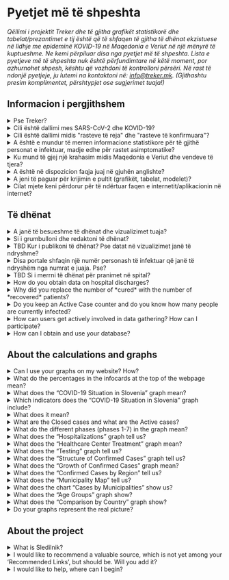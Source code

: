 <h1> Pyetjet më të shpeshta</h1>

_Qëllimi i projektit Treker dhe të gjitha grafikët statistikorë dhe tabelat/prezantimet e tij është që të shfaqen të gjitha të dhënat ekzistuese në lidhje me epideminë KOVID-19 në Maqedonia e Veriut në një mënyrë të kuptueshme. Ne kemi përpiluar disa nga pyetjet më të shpeshta. Lista e pyetjeve më të shpeshta nuk është përfundimtare në këtë moment, por azhurnohet shpesh, kështu që vazhdoni të kontrolloni përsëri. Në rast të ndonjë pyetjeje, ju lutemi na kontaktoni në: info@treker.mk. (Gjithashtu presim komplimentet, përshtypjet ose sugjerimet tuaja!)_


## Informacion i pergjithshem

<details>
  <summary id=why-sledilnik>Pse Treker?</summary>

Qëllimi ynë është të ndihmojmë të kuptohet përhapja e virusit dhe të ndihmojmë në rritjen e vetëdijës, reagimit dhe efektivitetit të masave të zbatuara për të frenuar virusin. Mund të mësoni më shumë rreth projektit në skedën [Për neve](/sq/about). 

</details>

<details>
  <summary id=virus-vs-disease>Cili është dallimi mes SARS-CoV-2 dhe KOVID-19? </summary>

**SARS-CoV-2** iështë akronim për ‘Sindromë e rëndë Akute e frymëmarrjes Koronavirus 2’ - që është emri i pranuar ndërkombëtarisht i virusit që shkakton sëmundjen e quajtur  **KOVID-19**. Emri i fundit është gjithashtu një akronim, i krijuar nga fjalët  COrona VIrus Disease (Sëmundja Korona Virus), dhe 2019, është viti kur e njëjta shpërtheu për herë të parë.


</details>

<details>
  <summary id=confirmed-cases>Cili është dallimi midis "rasteve të reja" dhe "rasteve të konfirmuara"?
</summary>

Terminologjia në përdorim në Treker shpjegohet nën  [Çfarë do të thotë](#chart-terminology). ASipas përcaktimit të OBSH-së, një rast i konfirmuar është një person me konfirmim laboratorik të infeksionit KOVID-19, pavarësisht nga shenjat dhe simptomat klinike. Termat e tjerë, siç është të infektuar të ri, mund të shfaqen në media, por nuk përdoren në grafikët tanë. Të gjitha termat e përdorur nga Treker shpjegohen në këto Pyetje më të shpeshta. 

</details>

<details>
  <summary id=all-infected>A është e mundur të merren informacione statistikore për të gjithë personat e infektuar, madje edhe për rastet asimptomatike?
</summary>

Fatkeqësisht, këto të dhëna tani nuk janë të disponueshme. Ekzistojnë disa arsye: Më parë, testet kanë mbuluar vetëm një pjesë të caktuar të popullsisë (pacientë me shenja dhe simptoma të infeksionit akut të frymëmarrjes, të cilët mund të kenë nevojë për trajtim spitalor, profesionistë të kujdesit shëndetësor, banorë të pensionuarëve me simptoma të frymëmarrjes dhe njerëz mbi 60 vjeç nëse mjeku i tyre kështu kërkon). Edhe pse tani udhëzimi i testimit për KOVID-19 është zgjëruar për të përfshirë cilindo që shfaq simptoma të sëmundjes, shumë mund të jenë bartës pa ose vetëm simptoma të buta. Për këtë arsye, statistikat tona mund të mbulojnë vetëm një pjesë të popullsisë që tregon qartë shenja të infeksionit. Kështu, popullata më e re dhe ato të patestuar përfaqësohen në mënyrë disproporcionale. Të dhënat për pacientët asimptomatikë të cilët nuk shfaqin simptoma dhe nuk janë regjistruar askund nuk mund të sigurohen.

</details>

<details>
  <summary id=other-countries>Ku mund të gjej një krahasim midis Maqedonia e Veriut dhe vendeve të tjera?</summary>

Ju mund të gjeni një  [grafik krahasimi ](/sq/stats#countries-chart) në pjesën e poshtme të pultit. Grafiku tregon një krahasim midis Maqedonia e Veriut dhe grupimeve të ndryshme të vendeve në lidhje me numrin e vdekjeve të shkaktuara nga KOVID-19 për një milion banorë. Grupimet e vendeve që krahasohen me Maqedonia e Veriut janë si në vijim:

-   Vendet fqinje (me përjashtim të Italisë)
-   Vendet kritike (BE)
-   Vendet kritike (globale)
-   Vendet Nordike
-   Vendet e ish-Jugosllavisë
-   Vendet e Azisë Lindore dhe Oqeanisë


Grafiku është rregulluar në mënyrë kronologjike, nga 1 janari, nga vdekja e parë, dhe nga vdekja e parë në një milion, përkatësisht. Mund të ndryshoni pamjen e shfaqjeve të ndryshme kronologjike të krahasimeve të grupimeve të ndryshme të vendeve duke klikuar në skedat e duhura.

</details>

<details>
  <summary id=english-translation>A është në dispozicion faqja juaj në gjuhën anglishte?</summary>

Aktualisht janë në dispozicion vetëm pjesa [Për neve ](/en/about) adhe këto pyetje më të shpeshta, ndërsa pjesa tjetër e faqes së internetit duhet të përkthehet plotësisht. Sidoqoftë, pjesa e tekstit dhe kodi burimor janë në dispozicion si burim i hapur nëse jeni të interesuar të na ndihmoni të përkthenim. Të gjitha  [të dhënat në bazën e të dhënave ](https://github.com/treker-mk) tashmë janë shënuar me etiketa në anglisht, kështu që përdorimi i tij ndërkombëtar (eksporti) është gjithashtu i mundur.

</details>

<details>
  <summary id=are-you-paid>A jeni të paguar për krijimin e pultit (grafikët, tabelat, modelet)?</summary>

Aspak. Treker është një nismë jofitimprurëse e krijuar për të mbështetur përpilimin dhe redaktimin e vazhdueshëm të të dhënave kryesore për përhapjen e koronavirusit në Slloveni. Baza e të dhënave tona është publike dhe lirisht e disponueshme, falas, dhe jo-komerciale, dhe do të mbetet e tillë. Ju lutemi kontrolloni se [Si mund ta marr dhe ta përdor bazën tuaj e të dhënave?](#data-usage)

</details>

<details>
  <summary id=tech-used>Cilat mjete keni përdorur për të ndërtuar faqen e internetit/aplikacionin në internet?</summary>

Sajti është në JavaScript duke përdorur Vue.js, vizualizimet dhe grafikët bëhen në F# duke përdorur bibliotekat Highcharts, dhe projekti është i hapur dhe i disponueshëm në [GitHub – Treker](https://github.com/treker).

</details>

## Të dhënat

<details>
  <summary id=data-reliability>A janë të besueshme të dhënat dhe vizualizimet tuaja?</summary>

Të dhënat grumbullohen nga burime publike të verifikuara, të cilat janë shënuar në skedën  [Burimet](/sq/sources). 

Treker merr të dhëna zyrtare për COVID-19 drejtëpërdrejtë nga Ministria e Shëndetësisë, IKSHP (Instituti Kombëtar i Shëndetit Publik) dhe institucionet e tjera shëndetësore. Ekipi i Treker nuk garanton saktësinë e të dhënave origjinale dhe boton vetëm të dhëna të marra nga burime zyrtare ose media, por ne bëjmë kontroll të kryqëzuar nëse të gjitha të dhënat janë të sakta dhe në përputhje me burimin e dhënë.

</details>

<details>
  <summary id=data-collection>Si i grumbulloni dhe redaktoni të dhënat?</summary>

[Baza e të dhënave TBD](https://docs.google.com/spreadsheets/) është ndërtuar nga të dhënat e burimit IJZ (sipas kategorisë). Të dhënat sipas rajonit dhe moshës përpunohen me vonesë dhe më në fund azhurnohen pasi të njihen rezultatet e hulumtimit demografik në vazhdim. Komunat gjurmohen në tabelën [TBD (Komunat).](https://docs.google.com/spreadsheets/).

Redaktimi i të dhënave për kujdesin spitalor  – [Tabela Pacienti (Pacientët) TBD](https://docs.google.com/spreadsheets/):


- Ne e monitorojmë numrin e spitaleve: të gjitha repartet, në NjQV dhe ventilatorët.

- Ne gjithashtu regjistrojmë tranzicione (pranim/lëshim) midis fazave individuale të sëmundjes (kur kjo është e zbulueshme) nga të dhënat e marra.

- Kur informacioni i tranziimit (pranimit/largimit) është i paplotë, vlerat përcaktohen me përfundim (duke përdorur një formulë).

- Të gjitha burimet dhe konkluzionet regjistrohen si koment në qelizat individuale (të kontrollueshme).

- Të dhënat krahasohen me të dhënat përmbledhëse për pacientët që qëndrojnë në NjQV të publikuara nga Qeveria e Maqedonia e Veriut
  
  </details>

<details>
  <summary id=data-publish-time>TBD Kur i publikoni të dhënat? Pse datat në vizualizimet janë të ndryshme?
</summary>

Shumica e të dhënave për ditën e mëparshme grumbullohen në ora 11:59 (teste, raste të konfirmuara...), dhe të dhënat e spitaleve merren kryesisht në 9 të mëngjesit çdo ditë për të gjitha spitalet. **Our data is usually updated between TBD**
Kur publikojmë të dhëna ditore të azhurnuara, ato janë të disponueshme në të gjitha kanalet tona të shpërndarjes (CSV, REST, faqen e internetit), dhe gjithashtu i raportojmë ato në rrjetet sociale  ([Facebook TBD](https://www.facebook.com/) dhe  [Twitter TBD](https://twitter.com/)).

</details>

<details>
  <summary id=data-differences>Disa portale shfaqin një numër personash të infektuar që janë të ndryshëm nga numrat e juaja. Pse?
  </summary>

Treker përdor vetëm të dhëna të vlefshme dhe zyrtare të raportuara çdo ditë nga Instituti Kombëtar i Shëndetit Publik (IKSHP) dhe të gjitha spitaleve sllovene që trajtojnë KOVID-19. Të dhënat tona kështu vijnë drejtpërdrejtë nga burime të verifikuara, dhe ne gjithashtu kemi informacione të krahasuara që nga fillimi (TBD 4 Mars 2020). Dallimet zakonisht ndodhin sepse media dhe portale të ndryshme marrin të dhënat në periudha të ndryshme të ditës ose përdorin një metodologji të dyshimtë. Shih gjithashtu [A janë të besueshme të dhënat dhe vizualizimet e juaja?](#data-reliability) 

</details>

<details>
  <summary id=data-hospital-in>TBD Si i merrni të dhënat për pranimet në spital?</summary>

Spitalet jo gjithmonë raportojnë pranime ose shkarkime individuale nga të cilat mund të marrim të dhëna të sakta. Numri i pranimeve zakonisht llogaritet nga të dhënat për spitalin aktual dhe aktualisht nga diferenca e krahasuar me ditën e më parme, për të cilën shtojmë numrin e të pushuarve dhe të vdekurve në një ditë të caktuar. Ne mbajmë shënime për pranimet dhe shkarkimet në njësitë e kujdesit intensiv dhe për lidhje dhe shkëputje në/nga ventilatorët në një mënyrë të ngjashme.

</details>

<details>
  <summary id=data-hospital-out>How do you obtain data on hospital discharges?</summary>

The information on the discharged from hospitals is calculated from data daily obtained directly from hospitals, i.e. from a verified source. We mostly get the daily number of discharges for all hospitals, from which we can deduce the number of newly admitted. See also [How do you obtain data on hospital admissions?](#data-hospital-in)

</details>

<details>
  <summary id=data-recovered>Why did you replace the number of *cured* with the number of *recovered* patients?</summary>

Sledilnik used to rely on official sources (Government of the Republic of Slovenia, media) for the number of cured people. Unfortunately, reports on when a person is totally cured from Covid-19 are scarce – for now, we only have few confirmed reports of "cured patients", and there is, as of yet, still no official definition of when a particular person is cured. A [COVID-19 national survey](https://covid19.biolab.si/) is currently underway at the *Institute of Microbiology and Immunology*, which will also, through voluntary sample testing, show how many people have already fallen ill and recovered from COVID-19. As it is not yet known what the potential consequences of COVID-19 could be (various studies are addressing this question and the results will not be known for a long time), and because health institutions are also talking about recovered rather than cured patients, we are thus changing both the terminology and the method of calculating the number of recoveries. See also [Do you keep an Active Case counter and do you know how many people are currently infected?](#data-active-cases)) 

On April 14, the Department of Health released [Priporočila za zaključek izolacije in vrnitev na delovno mesto (Recommendations for Discontinuing Isolation and Returning to Work)](https://www.zbornica-zveza.si/wp-content/uploads/2020/04/PRIPORO%C4%8CILO-Zaklju%C4%8Dek-izolacije-in-vrnitev-na-delovna-mesta-po-preboleli-bolezni-COVID-19.pdf) from which we can deduce when a person has recovered from the disease and can return to work. For people with symptoms, this is 14 days after the symptoms have subsided, and for healthcare professionals, a control swab is required after 14 days, which must be negative 2x in a row. The Government of the Republic of Slovenia regularly reports on discharges from the hospital, but we do not know if they have already recovered from the disease. The published recommendations indicate that these patients require two consecutive negative control swabs after discharge to home care in order to be considered able to return to work. [In its report](https://www.ecdc.europa.eu/sites/default/files/documents/covid-19-rapid-risk-assessment-coronavirus-disease-2019-ninth-update-23-april-2020.pdf) the ECDC stated that *The 14-day incidence of reported COVID-19 cases in the EU/EEA and UK, providing an estimate of the prevalence of active cases in the population...* – so we chose the 14-day period as the time when the average confirmed case can still be counted as an *active case*. 

We noticed that the [Worldometer](https://www.worldometers.info/coronavirus/#countries) was reporting recovery numbers, but unfortunately we were unable to obtain data on where this information was coming from. Also, some other sources simply combine survivors with the number of discharged patients from hospitals. Since we believe that these two categories are interchangeable, we have decided to present them separately; these are the *Discharged from Hospital* and *Recovered* indicators.
 
*Note: The calculation of recoveries was changed on 9 May 2020. We now consider a patient has recovered in 14 days after their infection was confirmed (previously 21 days), so there was be a noticeable jump in the number of survivors. Please take this difference into account when estimating the number of survivors. A more detailed explanation of the changed calculation is available in the Medium article [Od potrjeno okuženih do prebolelih (From Confirmed Case to Recovery )](https://medium.com/@sledilnik/94c81674718e).*

</details>

<details>
  <summary id=data-active-cases>Do you keep an Active Case counter and do you know how many people are currently infected?</summary>

Yes, these indicators have been graphically displayed as **Confirmed Cases (active)** and **Recovered (total)** from the end of April.
 

These visualizations are not data from public sources; both indicators show the calculated value on the basis of official data, so they are indicated by a dashed line for easier distinguishing. The value of the confirmed cases (active) is calculated by simply subtracting the official data for the relevant category, the value of the Recovered (total) reflects the status of all confirmed cases three weeks ago (minus the dead). The number of recoveries is a simple estimate based on the value of all those confirmed infected in the past – based on the assumption that patients recover from the disease on average within 14 days (source: [the ECDC Report](https://www.ecdc.europa.eu/sites/default/files/documents/covid-19-rapid-risk-assessment-coronavirus-disease-2019-ninth-update-23-april-2020.pdf)); thus, the number of recoveries on a given day equals the number of all confirmed cases three weeks prior to a given date, from which the number of deaths by that day is deducted. This simplified estimation does not take into account the more serious cases of COVID-19 with longer recovery times.     

*Note: The calculation of recoveries was changed on 9 May 2020. We now consider a patient has recovered in 14 days after their infection was confirmed (previously 21 days), so there was be a noticeable jump in the number of survivors. Please take this difference into account when estimating the number of survivors. A more detailed explanation of the changed calculation is available in the Medium article [Od potrjeno okuženih do prebolelih (From Confirmed Case to Recovery )](https://medium.com/@sledilnik/94c81674718e).*

Value formula:
- Recovered (total) = Confirmed cases (total) 21 days ago – Died (total) by the day of calculation

- Confirmed cases (active) = Confirmed cases (total) - Recovered (total) - Died (total)

</details>

<details>
  <summary id=data-contribute>How can users get actively involved in data gathering? How can I participate?</summary>

You can voluntarily help by collecting and verifying data from the media (as well as from the field), with statistical and other analyzes, etc. Contact us at info@sledilnik.org if you’d like to participate.

Sledilnik does not collect users’ personal information nor information that individuals would like to share about their condition or hospital status.


</details>

<details>
  <summary id=data-usage>How can I obtain and use your database?</summary>

Our database is public and freely available in the form of  [**CSV**, **REST**, and **Google Sheet**](/en/datasources). Kindly let us know the purpose for which you will use the information and make sure you include Sledilnik as the source of your data.

Since all the data in the database is already marked with English tags (see also [Is your webpage available in English?](#english-translation)), their international use (export, display) is also possible.

</details>

## About the calculations and graphs


<details>
  <summary id=chart-usage>Can I use your graphs on my website? How?</summary>

Sure! You can embed any graph or display on your site – citing the source, of course. [Click here](/en/embed) and select the graph you want to embed from the list. Please let us know about your use (info@slednik.org) and we will be happy to add your site to our collection of [recommended links](/en/links). 

</details>

<details>
  <summary id=chart-infocard-percent>What do the percentages in the infocards at the top of the webpage mean?</summary>

This is a percentage growth rate on a particular date in the number of newly confirmed cases compared to the previous day. If, for example, there were 16 people in the intensive care unit yesterday and today they accepted four more, that is 25% more than yesterday's situation.

</details>

<details>
  <summary id=metrics-comparison-chart>What does the “COVID-19 Situation in Slovenia” graph mean?
</summary>

The [graph](/en/stats#metrics-comparison-chart) shows the daily and overall dynamics of the spread of the infection from the beginning to the present. The indicators used (see [Which indicators does the “COVID-19 Situation in Slovenia” graph include?](#chart-metrics-included)) help us understand whether and how successfully we are controlling the spread of the virus. We can monitor the daily growth rate of newly confirmed cases and indirectly see if the measures work; information on the number of hospitalizations and the proportion of those in ICU shows how many people are seriously at risk from the disease, but at the same time, this data also shows us the real burden on the health system.

The breakpoints are indicated below, on the timeline: from the first confirmed case (March 4, 2020) to the measures (by keyword and date) taken to curb the spread and their relaxation. This helps us monitor the dynamics of the variables relative to the measures.

</details>

<details>
  <summary id=chart-metrics-included>Which indicators does the “COVID-19 Situation in Slovenia” graph include?</summary>

[Graf](/en/stats#metrics-comparison-chart) vključuje:
  
* **Tests (per day)** = Number of tests for the presence of SARS-CoV-2 virus causing COVID-19 performed. In the first stages of the epidemic, this was an important indicator of the prevalence of the virus, but with the change in testing methodology, ie. of the tested sample, it turned into an indicator of the national health and diagnostics system’s capacity.

* **Tests (total)** = Sum of tests up to; data is useful in terms of comparison or in terms of the proportion of the entire population tested, but it can be misleading as certain individuals can be tested several times (eg. health professionals, retirement home employees, etc.).

* **Confirmed Cases (per day)** = Number of confirmed infected per day based on tests. This indicator does not reflect the actual dynamics of newly infected people in the population, as the tests do not sample the entire population but target the at-risk people and certain occupational groups.

* **Confirmed cases (total)** = Total number of all confirmed cases by a given day.

* **Confirmed cases (active)** = Confirmed cases (total) – Recovered (total) – Died (total)

* **Recovered (total)** = Number of recoveries on a given day is a simple estimate equal to the number of all confirmed cases two weeks prior to a given date (assuming an average of 14 days needed to recover), from which the number of fatalities till that very date is subtracted. See also [Why did you replace the number of cured with the number of recovered patients?](#data-recovered)

* **Hospitalized (active)** = Current number of people in hospital care (either in the ordinary ward or in the ICU).

* **Hospitalized (total) ** = Sum of hospital admissions by date.

* **ICU (active)** = Current number of people in ICUs (intensive care units).

* **On ventilator (active) ** = Current number of persons in need of a ventilator.

* **Discharged from a hospital (daily)** = Number of discharged from hospital on that day.

* **Discharged from hospital (total)** = Sum of all discharged from a hospital up to this day.

* **Deaths (per day) ** = Number of deaths due to COVID-19 on that day.

* **Deaths (total) ** = Sum of all deaths to date.
  
</details>

<details>
  <summary id=chart-terminology>What does it mean?
</summary>
  
Sledilnik uses terminology which is consistent with the official directives of the WHO and ECDC (European Center for Disease Prevention and Control). We use the following tags in the displays:  
* **Confirmed cases** = This is the number of people who tested positive for the SARS-CoV-2 virus. Since the number of confirmed cases depends solely on testing, the number of confirmed cases is significantly lower than the actual number of infected people.

* **Hospitalized** = This is the number of confirmed cases such severe symptoms of COVID-19 that they have been admitted to hospital.

* **In ICU** = Indicates the number of hospitalized persons who are at risk of death because of the severe symptoms of COVID-19 and require placement in the intensive care unit. This is a subset of the *Hospitalized* category. 

* **On ventilator** = Indicates the number of hospitalized persons in the intensive care unit who require a ventilator to breathe. It is a subset of the *Intensive Care* and *Hospitalized* categories.

* **Recovered** = This is an estimate of the number confirmed cases that are expected to have recovered after 14 days. The number of recoveries is thus equal to the number of all confirmed cases two weeks prior – assuming that the disease should be overcome within 14 days – from which the number of deaths by that given day is subtracted. (See also the question [Why did you replace the number of cured with the number of recovered patients?](#data-recovered)
  
</details>

<details>
  <summary id=cases-chart>What are the Closed cases and what are the Active cases?</summary>

All confirmed cases are shown in the [Confirmed Cases graph](/en/stats#cases-chart). In order to be able to monitor the epidemic, it is important to know how many are still infected. For this reason, we use the following terminology:

**Closed cases**  are the sum of all confirmed cases who are no longer infected with the virus, that is, the recovered and the deceased.

**Active cases** are all confirmed virus infections that still haven’t recovered (are still infected with the virus). See also
 [Which indicators does the “COVID-19 Situation in Slovenia” graph include?](#chart-metrics-included)

</details>


<details>
  <summary id=chart-phases>What do the different phases (phases 1-7) in the graph mean?</summary>

The vertical lines divide the stages, delimited by the dates, when the authorities changed the way information about the spread of the infection was collected (the test method was changed, self-isolation interventions were introduced, bans on gathering and movement of persons, and mandatory basic protection were required).

The phases are shown because the change in testing methodology has also changed the importance of certain indicators by which the prevalence of infections can be judged.

* **Phase 1 (March 4-12, 2020)**: The first cases of infection in Slovenia are recorded. All cases are followed, all contacts are tested.

* **Phase 2 (March 13-19, 2020)**: The testing methodology is changed, and self-isolation and social distancing measures are introduced.

* **Phase 3 (March 20-April 7)**: The testing methodology is revised and a ban on gathering more than five people in public areas is put in place.

* **Phase 4 (April 8-15)**: New change in testing methodology – people with mild symptoms from households with more than one respiratory infections are also tested.

* **Phase 5 (April 15-21)**: New change in testing methodology – re-testing, if possible, of **all suspected SARS-CoV-2 virus infections**.

* ** Phase 6 (April 21–May 15**: New change in testing methodology – All persons **suspected of being infected with SARS-CoV-2** are tested again. A national survey of 3000 randomly sampled persons (additional testing, blood testing for the presence of antibodies) begins.

* **Phase 7 (May 15–present)**: The Slovenian government called an official end to its coronavirus epidemic – a quarantine of at least 14 days will remain in place for people from non-EU states, except for some exemptions (diplomats, cargo). Citizens still have to follow basic rules to prevent a possible spread of infection.

</details>

<details>
  <summary id=patients-chart>What does the “Hospitalizations” graph tell us?</summary>

The [graph](/en/stats#patients-chart) in the default view *All Hospitals* shows us the whole picture of hospitalizations by date arranged by the condition of patients: columns with a positive value (those above the horizontal axis) show the number admitted to hospital, the number hospitalized, shades of red are used to demark individuals in ICUs, specifically depicting how many of these are in critical condition on the ventilators. Columns with a negative value (those below the horizontal axis) show the number of discharges and deaths that day. You can also select specific hospital and see only hospitalizations there. If you select the *By Hospitals* view below, you can see the number of people in hospital care by day for each of the COVID-19 hospitals.  
The graph can offer a good insight into the workload of hospitals and can be the basis for assessing hospital capacity and planning their possible increase.

</details>

<!-- <details>
  <summary id=ratios-chart>Kaj nam pove graf "Delež resnih primerov"?</summary>

[Graf](/en/stats#ratios-chart) prikazuje deleže resnih primerov bolezni in smrtnosti v treh različnih prikazih. Vsi podatki so prikazani kot procent (%). 

(*Resni primeri*) nam kaže hospitalizirane, v intenzivni enoti, na respiratorju in umrle kot delež vseh potrjeno okuženih. Iz tega je razvidno kako velik delež vseh potrjeno okuženih oseb ima težjo obliko bolezni, ki zahteva hospitalizacijo, sprejem v intenzivno enoto in uporabo respiratorja.

(*Hospitalizirani*) nam kaže osebe v intenzivni enoti, na respiratorju in umrle v bolnišnici kot delež vseh hospitaliziranih. Ta prikaz ponazori na kakšnem oddelku in kakšno obravnavo potrebujejo hospitalizirani bolniki.

(*Smrtnost*) nam pokaže delež smrti v bolnišnici glede na vse umrle in delež smrti v intenzivni enoti glede na vse umrle v bolnišnici - prikazano s polno črto. Prikaz nam tudi prikaže Smrtnost v bolnišnici (koliko oseb umre glede na vse hospitalizirane) in Smrtnost v intenzivni enoti (koliko oseb umre glede na vse sprejete v intenzivno enoto) - prikazano s črtkano črto. 

Graf je uporaben za razumevanje obravnave bolnikov v Sloveniji in primerjave z ostalimi državami (glede na njihova poročila).

</details> -->

<details>
  <summary id=hcenters-chart>What does the “Healthcare Center Treatment” graph mean?</summary>

The [graph](/en/stats#hcenters-chart) shows the treatment of suspicions of COVID-19 in healthcare centers (primary health care level). You can show data for whole country or select specific region. Healthcare centers are the first entry point for taking swabs to be tested for the presence of the virus, so an increase in the number of suspicions and referrals to self-isolation may be an early indicator that new outbreaks have occurred.

The graph thus shows the number of all emergency medical visits (also for other diseases) in healthcare centers (see notes below), the number of suspected cases of COVID-19 based on the number of examinations at the COVID-19 entry point, and all suspicions of infections based on telephone conversation with suspected infected patients. Some people may be recorded several times, first by telephone and then during the examination. We also show the total number of referrals to self-isolation.

*Note 1: in some municipalities, the control point for COVID-19 is within the hospital premises (for example the Celje and Novo mesto General Hospitals). Data before 14.4. is not available for these general hospitals. 
Note 2: the methodology for recording suspicions of inspections via telephone conversation has changed, so all suspicions were initially recorded. Since April 23, however, only those suspicions via telephone conversation have been recorded, where no examination and swabbing (testing) was ordered. Therefore it is possible that there are differences in how individual healthcare centers report this data and that this number is too high.*

When reporting the number of tests performed, all tests (including repeated tests) are recorded. The number of positive tests therefore includes all positive tests – the same person can be tested several times and counted as positive several times. The number of tests performed may therefore be greater than the number of positive tests reported by laboratories (there, each person is recorded only once). See also [What does the “Testing” graph tell us?](#test-charts) 

</details>


<details>
  <summary id=tests-chart>What does the “Testing” graph tell us?</summary>

The [graph](/en/stats#tests-chart) shows the total number of regular tests (the *Regular* display), and the national IMI survey tests (by selecting the *Survey* display). The columns show the number of negative and positive tests on a specific day, and the curve shows the daily percentage of positive tests.

All important health organizations and institutions are aware of the fact that testing for coronavirus infection is one of the most important factors, as only through testing can we understand the course and extent of the pandemic and thus respond appropriately to the threat it poses. However, each country deals with the lack of testing capacities in its own way. On *March 14*, 2020, Slovenia changed the method of monitoring the spread of the infection. From that point on, people with a respiratory infection who did not require hospital care (the situation is therefore only assessed on the basis of the number of diseased patients) were no longer tested. However, all persons with a mild respiratory infection older than 60 years, persons with other confirmed diseases (hypertension, diabetes, and cardiovascular, lung, kidney, and severe liver diseases) and people with immune deficiencies (regardless of age) were tested. On *April 21*, 2020, the method of testing changed again as healthcare professionals were instructed to test all patients with suspected respiratory infection (including those with milder symptoms and regardless of their age).
 
</details>

<details>
  <summary id=infections-chart>What does the “Structure of Confirmed Cases” graph tell us?</summary>

The [graph](/en/stats#infections-chart)provides an insight into the daily share of confirmed cases from high-risk groups or employees in high-risk areas. Due to insufficiently accurate input data on confirmed infections, daily values (By days (average)) are shown as a moving average of 5 days. The sum of the values on a particular day, from 2 days prior, and 2 days after, is divided by 5. Therefore, the graph shows the situation three days before a specific day, and in this way we get a better idea of trends by individual groups. If we select the *Total* or *Relative* display, we will jump from the confirmed cases curve to the histogram, which shows the number of confirmed infected persons within each category on a given day.

The increase in infected healthcare workers does not mean that they were discovered exactly on that day; they may have been positive before but information on their status was obtained subsequently. The *Retirement Home Employees* category includes healthcare workers, associates, and external assistance (health students), so the daily data on healthcare workers (blue curve or columns) are reduced accordingly. This means that the number of health professionals is a very conservative estimate.

</details>

<details>
  <summary id=spread-chart>What does the “Growth of Confirmed Cases” graph mean?</summary>

The [graph](/en/stats#spread-chart) tells us how many new confirmed cases of infections there were on a given day, where the WHO and the [ECDC definition](https://www.ecdc.europa.eu/en/case-definition-and-european-surveillance-human-infection-novel-coronavirus-2019-ncov) that confirmed cases are “persons with a lab confirmation of infection with COVID19” is followed. As the number of confirmed cases still depends on testing, the data in confirmed cases is estimated to be much smaller that the actual number of infected people.
  
</details>

<details>
  <summary id=regions-chart>What does the “Confirmed Cases by Region” tell us?</summary>

The [graph](/en/stats#regions-chart) shows the dynamics of growth of confirmed cases by selected regions. Individual regions can be easily compared by selecting the ones you want shown on the graph by clicking on specific regions below the graph. From the curve, we can quickly see which regions have the most and which the least confirmed cases and how this number has changed over time.

</details>

<details>
  <summary id=map-chart>What does the “Municipality Map” tell us?</summary>

The [map](/en/stats#map-chart) shows us the epidemiological picture of individual municipalities, as it allows the display of *Confirmed Cases* (red shades) or the *Dead* (gray shades). When showing confirmed cases, we can see which municipalities are the most "healthy" (white) and which are currently the more "infected" (red shades) – if new cases are still appearing or not - and relative to the share of the population (Proportion of population is the default display). On the left, we can use the filter (7, 14 or 21 days) to determine for what period of time we view data on new confirmed cases or deaths. For those municipalities where new cases are still being confirmed, we can conclude that the epidemic is still active. (Of course, this does not necessarily mean that the virus is not present in municipalities without new confirmed cases, but it is an indicator of the "health" of a certain area.) More details are available in the Medium article [Kje so “zdrave” občine? (Where Are the ‘Healthy’ Municipalities?)](https://medium.com/sledilnik/kje-so-zdrave-ob%C4%8Dine-613afc42b023) 

By clicking on *Absolute* in the upper right corner, we can change the display and see the total number of newly confirmed cases or deaths in a selected time frame (7, 14 or 21 days) in municipalities according to how they are painted.

</details>

<details>
  <summary id=municipalities-chart>What does the chart “Cases by Municipalities” show us?</summary>

The [chart](/en/stats#municipalities-chart) shows individual municipalities in columns in more detail with the number of confirmed cases by days, with active cases, recoveries (assessment) and deaths in each municipality. Below the municipality you can find the information about the time since the last confirmed case. Municipalities are classified according to when the last confirmed case was recorded there, from which we can conclude which municipalities are currently more “infected” and which are “healthier” than others.

The display can be changed by selecting different views above the graph: if you select the *Active* display, the municipalities will be sorted according to the current assessment of active cases; or if you select *All*, then the municipalities will be arranged by the largest total number of confirmed cases. If you choose *All Regions* from the dropdown menu, then confirmed cases will be shown in the municipalities belonging to that region. You can also easily search for a municipality by entering its name in the *Find Municipality* browser.

*Note: the assessment of recoveries and active cases is done 14 days after the infection was confirmed, if and when the disease is in its mild form. However, if an individual is hospitalized, this recovery will last longer, but in this case the individual is not dangerous to the environment because he is in hospital. Since we do not take into account the hospitalized in the municipality presentation, it is possible that the sum of active cases by municipality does not match the estimate of the active cases for the whole country. See also [Do you keep an Active Case counter and do you know how many people are currently infected?](#data-active-cases)*

</details>

<details>
  <summary id=age-groups-chart>What does the “Age Groups” graph show?</summary>

The [graph](/en/stats#age-groups-chart) shows the age structure of all confirmed coronavirus cases and deaths. The graph also displays demarcations by gender. The display shows absolute values and can be changed at the top right to the *Relative* display for a better insight into what the mortality rate from COVID-19 is relative to the general population throughout the epidemic period. In the Relative view, there are the options for different views below: by selecting *Proportion of confirmed cases*, the share of confirmed cases within a certain age group will be displayed. By selecting the *Death rate*, we will see the number of deaths per population size. By selecting *Deaths by no. of confirmed cases*, we can understand what the proportion of deaths in a particular age group was in relation to the number of confirmed cases.

Demographics can help us understand how the pandemic has spread and why it has disproportionately affected certain age groups. According to currently known data, COVID-19 is more dangerous to the elderly and those with comorbidities, and according to some data, men are more exposed. However, in order to understand all the factors, we would need to obtain more data: what the comorbidities were, the socio-economic situation of the patients, the geographical area, etc.   
*Note: Unlike other data that is published regularly for different categories, official sources obtain demographic data with a time lapse (age, municipality ...), so these are usually known with a one-day delay. This is also the reason that in the By Age Groups display, there may be some deviations from data in other displays, such as lower values of the number of confirmed cases and deaths.*
 
</details>

<details>
  <summary id=countries-chart>What does the “Comparison by Country” graph show?</summary>

The [chart](/en/stats#countries-chart) shows a comparison between Slovenia and different groups of countries in terms of the number of deaths due to COVID-19 per million inhabitants. The graph is arranged chronologically. You can change the view of different chronological displays of comparisons of different clusters of countries by clicking on the appropriate tabs below.   

</details>

<details>
  <summary id=chart-reality>Do your graphs represent the real picture?</summary>

Yes, as far as they can, given the limitations of the current displays and of the data itself: the graphs on this page only show what can be deduced from the information given. For example, the total number of tests represents the number of tests performed to date, but does not reflect the total number of people tested, as some people, such as healthcare professionals and people suspected of being infected, have been repeatedly tested.

However, the number of confirmed cases depends solely on testing. Since the majority of infected people, who have mild or no symptoms, have not been tested for COVID-19 at all, the number of confirmed cases is significantly lower than the actual number of infected people.

</details>

## About the project

<details>
  <summary id=what-is-sledilnik>What is Sledilnik?</summary>

[Sledilnik je projekt](/en/about) is an open-data and open-sourced project that collects, analyzes and displays some of the most useful data to better understand the spread of the coronavirus pandemic and COVID-19 disease, along with its dynamics and scope. We want to make clear graphical and statistical visualizations of what current data and reviews tell us about the spread of the virus in Slovenia, and ensure that information on the magnitude and severity of the COVID-19 problem in Slovenia becomes accessible and comprehensible to all.

</details>

<details>
  <summary id=add-link>I would like to recommend a valuable source, which is not yet among your ‘Recommended Links’, but should be. Will you add it?</summary>

Contact us at info@sledilnik.org – we will review the suggested link and, if the site is credible and useful, will be happy to include it among our recommended [Links](/en/links).

If you would like to go a step further and contribute to our common goal, submit a Pull-Request (PR) on [GitHub](https://github.com/sledilnik/website/blob/master/src/content/links.md).

</details>

<details>
  <summary id=how-to-help>I would like to help, where can I begin?</summary>

Contact us at info@sledilnik.org and briefly describe who you are and how you can contribute to the project. Warmly welcome to help.

</details>
